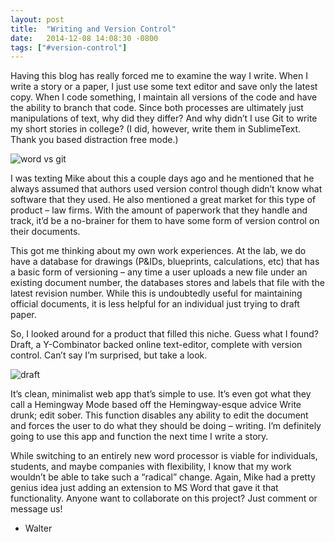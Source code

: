 ```yaml
---
layout: post
title:  "Writing and Version Control"
date:   2014-12-08 14:08:30 -0800
tags: ["#version-control"]
---
```

Having this blog has really forced me to examine the way I write. When I write a story or a paper, I just use some text editor and save only the latest copy. When I code something, I maintain all versions of the code and have the ability to branch that code. Since both processes are ultimately just manipulations of text, why did they differ? And why didn’t I use Git to write my short stories in college? (I did, however, write them in SublimeText. Thank you based distraction free mode.)

![word vs git](https://33.media.tumblr.com/68986ef8b0e2c16ff0d5505c201181a3/tumblr_inline_ng8edmQuaW1qepten.png)

I was texting Mike about this a couple days ago and he mentioned that he always assumed that authors used version control though didn’t know what software that they used. He also mentioned a great market for this type of product – law firms. With the amount of paperwork that they handle and track, it’d be a no-brainer for them to have some form of version control on their documents.

This got me thinking about my own work experiences. At the lab, we do have a database for drawings (P&IDs, blueprints, calculations, etc) that has a basic form of versioning – any time a user uploads a new file under an existing document number, the databases stores and labels that file with the latest revision number. While this is undoubtedly useful for maintaining official documents, it is less helpful for an individual just trying to draft paper.

So, I looked around for a product that filled this niche. Guess what I found? Draft, a Y-Combinator backed online text-editor, complete with version control. Can’t say I’m surprised, but take a look. 

![draft](https://38.media.tumblr.com/52212bbdcd04e3dad71ed3cced8a34a5/tumblr_inline_ng8e5ipP0a1qepten.png)

It’s clean, minimalist web app that’s simple to use. It’s even got what they call a Hemingway Mode based off the Hemingway-esque advice Write drunk; edit sober. This function disables any ability to edit the document and forces the user to do what they should be doing – writing. I’m definitely going to use this app and function the next time I write a story.

While switching to an entirely new word processor is viable for individuals, students, and maybe companies with flexibility, I know that my work wouldn’t be able to take such a “radical” change. Again, Mike had a pretty genius idea just adding an extension to MS Word that gave it that functionality. Anyone want to collaborate on this project? Just comment or message us!

- Walter
